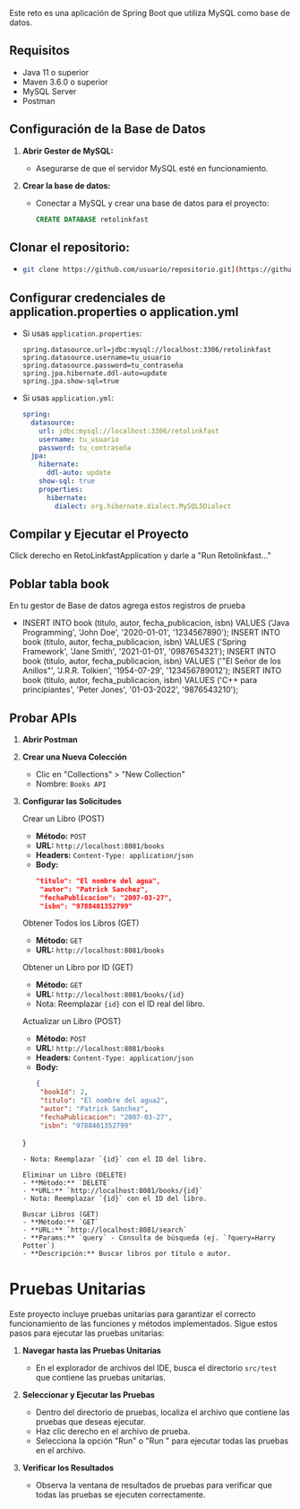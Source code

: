Este reto es una aplicación de Spring Boot que utiliza MySQL como base de datos.

## Requisitos

- Java 11 o superior
- Maven 3.6.0 o superior
- MySQL Server
- Postman
## Configuración de la Base de Datos

1. **Abrir Gestor de MySQL:**
   - Asegurarse de que el servidor MySQL esté en funcionamiento.

2. **Crear la base de datos:**
   - Conectar a MySQL y crear una base de datos para el proyecto:
     ```sql
     CREATE DATABASE retolinkfast
     ```

## Clonar el repositorio:
   - ```bash
     git clone https://github.com/usuario/repositorio.git](https://github.com/Rogersosaya/reto-linkfast.git
     
## Configurar credenciales de application.properties o application.yml
   - Si usas `application.properties`:
     ```server.port=8081
     spring.datasource.url=jdbc:mysql://localhost:3306/retolinkfast
     spring.datasource.username=tu_usuario
     spring.datasource.password=tu_contraseña
     spring.jpa.hibernate.ddl-auto=update
     spring.jpa.show-sql=true
     ```

   - Si usas `application.yml`:
     ```yaml
     spring:
       datasource:
         url: jdbc:mysql://localhost:3306/retolinkfast
         username: tu_usuario
         password: tu_contraseña
       jpa:
         hibernate:
           ddl-auto: update
         show-sql: true
         properties:
           hibernate:
             dialect: org.hibernate.dialect.MySQL5Dialect
     ```

## Compilar y Ejecutar el Proyecto
  Click derecho en RetoLinkfastApplication y darle a "Run Retolinkfast..."
## Poblar tabla book
  En tu gestor de Base de datos agrega estos registros de prueba
   - INSERT INTO book (titulo, autor, fecha_publicacion, isbn) VALUES ('Java Programming', 'John Doe', '2020-01-01', '1234567890');
     INSERT INTO book (titulo, autor, fecha_publicacion, isbn) VALUES ('Spring Framework', 'Jane Smith', '2021-01-01', '0987654321');
     INSERT INTO book (titulo, autor, fecha_publicacion, isbn) VALUES ('"El Señor de los Anillos"', 'J.R.R. Tolkien', '1954-07-29', '123456789012');
     INSERT INTO book (titulo, autor, fecha_publicacion, isbn) VALUES ('C++ para principiantes', 'Peter Jones', '01-03-2022', '9876543210');
  
## Probar APIs 
1. **Abrir Postman**

2. **Crear una Nueva Colección**
   - Clic en "Collections" > "New Collection"
   - Nombre: `Books API`

3. **Configurar las Solicitudes**

   Crear un Libro (POST)
   - **Método:** `POST`
   - **URL:** `http://localhost:8081/books`
   - **Headers:** `Content-Type: application/json`
   - **Body:**
     ```json
     "titulo": "El nombre del agua",
      "autor": "Patrick Sanchez",
      "fechaPublicacion": "2007-03-27",
      "isbn": "9788401352799"
     ```

   Obtener Todos los Libros (GET)
   - **Método:** `GET`
   - **URL:** `http://localhost:8081/books`

   Obtener un Libro por ID (GET)
   - **Método:** `GET`
   - **URL:** `http://localhost:8081/books/{id}`
   - Nota: Reemplazar `{id}` con el ID real del libro.

   Actualizar un Libro (POST)
   - **Método:** `POST`
   - **URL:** `http://localhost:8081/books`
   - **Headers:** `Content-Type: application/json`
   - **Body:**
     ```json
     {
      "bookId": 2,
      "titulo": "El nombre del agua2",
      "autor": "Patrick Sanchez",
      "fechaPublicacion": "2007-03-27",
      "isbn": "9788401352799"
    }
     ```
   - Nota: Reemplazar `{id}` con el ID del libro.

   Eliminar un Libro (DELETE)
   - **Método:** `DELETE`
   - **URL:** `http://localhost:8081/books/{id}`
   - Nota: Reemplazar `{id}` con el ID del libro.

   Buscar Libros (GET)
   - **Método:** `GET`
   - **URL:** `http://localhost:8081/search`
   - **Params:** `query` - Consulta de búsqueda (ej. `?query=Harry Potter`)
   - **Descripción:** Buscar libros por título o autor.

# Pruebas Unitarias

Este proyecto incluye pruebas unitarias para garantizar el correcto funcionamiento de las funciones y métodos implementados. Sigue estos pasos para ejecutar las pruebas unitarias:

1. **Navegar hasta las Pruebas Unitarias** 
   - En el explorador de archivos del IDE, busca el directorio `src/test` que contiene las pruebas unitarias.

2. **Seleccionar y Ejecutar las Pruebas**
   - Dentro del directorio de pruebas, localiza el archivo que contiene las pruebas que deseas ejecutar.
   - Haz clic derecho en el archivo de prueba.
   - Selecciona la opción "Run" o "Run <nombre del archivo>" para ejecutar todas las pruebas en el archivo.
3. **Verificar los Resultados**
   - Observa la ventana de resultados de pruebas para verificar que todas las pruebas se ejecuten correctamente.
   


